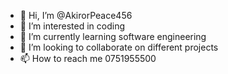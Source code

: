 - 👋 Hi, I’m @AkirorPeace456
- 👀 I’m interested in coding
- 🌱 I’m currently learning software engineering
- 💞️ I’m looking to collaborate on different projects
- 📫 How to reach me 0751955500

<!---
AkirorPeace456/AkirorPeace456 is a ✨ special ✨ repository because its `README.md` (this file) appears on your GitHub profile.
You can click the Preview link to take a look at your changes.
--->
